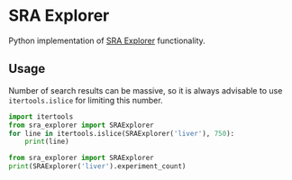 # SRA Explorer

Python implementation of [SRA Explorer](https://sra-explorer.info) functionality.

## Usage

Number of search results can be massive, so it is always advisable to use `itertools.islice` for limiting this number.
```python
import itertools
from sra_explorer import SRAExplorer
for line in itertools.islice(SRAExplorer('liver'), 750):
    print(line)
```

```python
from sra_explorer import SRAExplorer
print(SRAExplorer('liver').experiment_count)
```